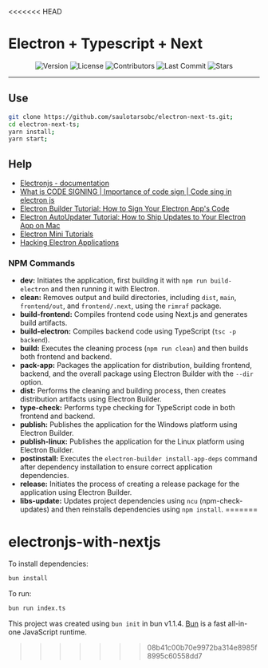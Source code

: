 <<<<<<< HEAD
# Electron + Typescript + Next

<div align="center">
   <!-- <img alt="Build Status" src="https://img.shields.io/travis/saulotarsobc/scripts.svg"> -->
   <!-- <img alt="Test Coverage" src="https://img.shields.io/codecov/c/github/saulotarsobc/scripts.svg"> -->
   <img alt="Version" src="https://img.shields.io/github/v/release/saulotarsobc/electronjs-with-nextjs.svg">
   <!-- <img alt="Downloads" src="https://img.shields.io/npm/dt/package-name.svg"> -->
   <img alt="License" src="https://img.shields.io/badge/License-MIT-yellow.svg">
   <img alt="Contributors" src="https://img.shields.io/github/contributors/saulotarsobc/electronjs-with-nextjs.svg">
   <img alt="Last Commit" src="https://img.shields.io/github/last-commit/saulotarsobc/electronjs-with-nextjs.svg">
   <img alt="Stars" src="https://img.shields.io/github/stars/saulotarsobc/electronjs-with-nextjs.svg">
</div>

---

## Use

```sh
git clone https://github.com/saulotarsobc/electron-next-ts.git;
cd electron-next-ts;
yarn install;
yarn start;
```

## Help

- [Electronjs - documentation](https://www.electronjs.org/pt/docs/latest/)
- [What is CODE SIGNING | Importance of code sign | Code sing in electron js](https://youtu.be/a27EtDuUGYg)
- [Electron Builder Tutorial: How to Sign Your Electron App's Code](https://youtu.be/WnipZaYslRc)
- [Electron AutoUpdater Tutorial: How to Ship Updates to Your Electron App on Mac](https://youtu.be/CtuV6hho2U0)
- [Electron Mini Tutorials](https://youtube.com/playlist?list=PL_2VhOvlMk4XLzvGgqbmjF9PkVgUGMDcJ&si=7r5qeWiby_1d6vCr)
- [Hacking Electron Applications](https://youtu.be/jkJWA_CWrQs)

### NPM Commands

- **dev:** Initiates the application, first building it with `npm run build-electron` and then running it with Electron.
- **clean:** Removes output and build directories, including `dist`, `main`, `frontend/out`, and `frontend/.next`, using the `rimraf` package.
- **build-frontend:** Compiles frontend code using Next.js and generates build artifacts.
- **build-electron:** Compiles backend code using TypeScript (`tsc -p backend`).
- **build:** Executes the cleaning process (`npm run clean`) and then builds both frontend and backend.
- **pack-app:** Packages the application for distribution, building frontend, backend, and the overall package using Electron Builder with the `--dir` option.
- **dist:** Performs the cleaning and building process, then creates distribution artifacts using Electron Builder.
- **type-check:** Performs type checking for TypeScript code in both frontend and backend.
- **publish:** Publishes the application for the Windows platform using Electron Builder.
- **publish-linux:** Publishes the application for the Linux platform using Electron Builder.
- **postinstall:** Executes the `electron-builder install-app-deps` command after dependency installation to ensure correct application dependencies.
- **release:** Initiates the process of creating a release package for the application using Electron Builder.
- **libs-update:** Updates project dependencies using `ncu` (npm-check-updates) and then reinstalls dependencies using `npm install`.
=======
# electronjs-with-nextjs

To install dependencies:

```bash
bun install
```

To run:

```bash
bun run index.ts
```

This project was created using `bun init` in bun v1.1.4. [Bun](https://bun.sh) is a fast all-in-one JavaScript runtime.
>>>>>>> 08b41c00b70e9972ba314e8985f8995c60558dd7
